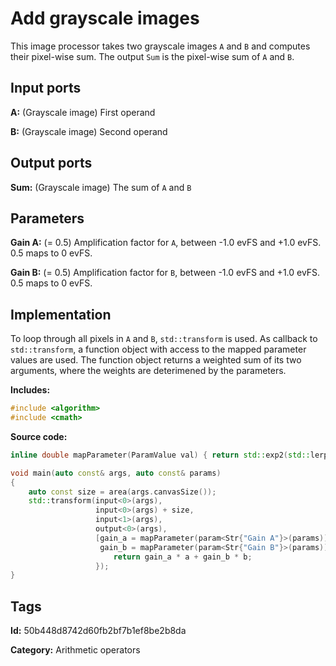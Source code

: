 # Add grayscale images

This image processor takes two grayscale images `A` and `B` and computes their pixel-wise sum. The output `Sum` is the pixel-wise sum of `A` and `B`.

## Input ports

__A:__ (Grayscale image) First operand

__B:__ (Grayscale image) Second operand

## Output ports

__Sum:__ (Grayscale image) The sum of `A` and `B`

## Parameters

__Gain A:__ (= 0.5) Amplification factor for `A`, between -1.0 evFS and +1.0 evFS. 0.5 maps to 0 evFS.

__Gain B:__ (= 0.5) Amplification factor for `B`, between -1.0 evFS and +1.0 evFS. 0.5 maps to 0 evFS.

## Implementation

To loop through all pixels in `A` and `B`, `std::transform` is used. As callback to `std::transform`, a function object with access to the mapped parameter values are used. The function object returns a weighted sum of its two arguments, where the weights are deterimened by the parameters.

__Includes:__ 

```c++
#include <algorithm>
#include <cmath>
```

__Source code:__ 

```c++
inline double mapParameter(ParamValue val) { return std::exp2(std::lerp(-1.0, 1.0, val.value())); }

void main(auto const& args, auto const& params)
{
	auto const size = area(args.canvasSize());
	std::transform(input<0>(args),
	               input<0>(args) + size,
	               input<1>(args),
	               output<0>(args),
	               [gain_a = mapParameter(param<Str{"Gain A"}>(params)),
	                gain_b = mapParameter(param<Str{"Gain B"}>(params))](auto a, auto b) {
		               return gain_a * a + gain_b * b;
	               });
}
```

## Tags

__Id:__ 50b448d8742d60fb2bf7b1ef8be2b8da

__Category:__ Arithmetic operators